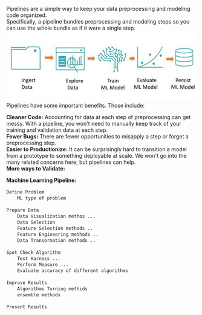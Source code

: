 Pipelines are a simple way to keep your data preprocessing and modeling code organized. <br/>
Specifically, a pipeline bundles preprocessing and modeling steps so you can use the whole bundle as if it were a single step.<br/>
![alt text](https://github.com/satyarohit/Data-Science-Concepts/blob/main/images/mlpipe.PNG)<br/>
Pipelines have some important benefits. Those include:

**Cleaner Code:** Accounting for data at each step of preprocessing can get messy. With a pipeline, you won't need to manually keep track of your training and validation data at each step.<br/>
**Fewer Bugs:** There are fewer opportunities to misapply a step or forget a preprocessing step.<br/>
**Easier to Productionize:** It can be surprisingly hard to transition a model from a prototype to something deployable at scale. We won't go into the many related concerns here, but pipelines can help.<br/>
**More ways to Validate:**<br/>


**Machine Learning Pipeline:**<br/>

    Define Problem
        ML type of problem

    Prepare Data
        Data Visualization methos ...
        Data Selection
        Feature Selection methods ..
        Feature Engineering methods ..
        Data Transormation methods ..

    Spot Check Algorithm
        Test Harness ...
        Perform Measure ...
        Evaluate accuracy of different algorithms

    Improve Results
        Algorithms Turning methids
        ensemble methods

    Present Results
